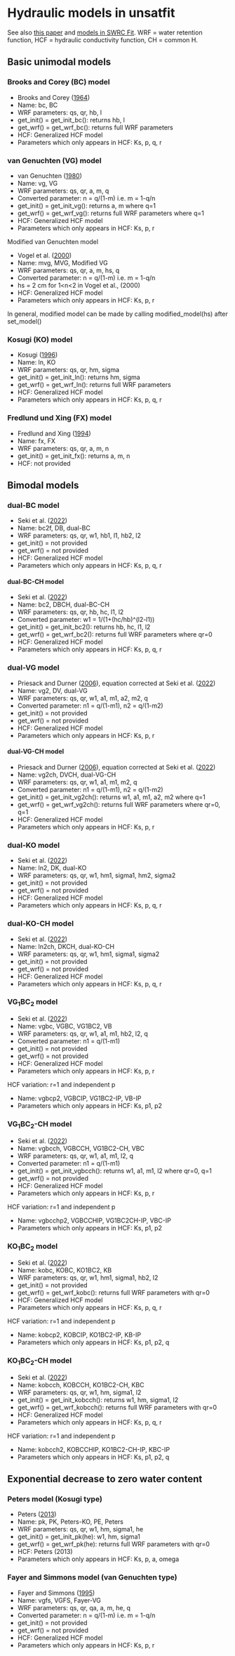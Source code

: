 # Hydraulic models in unsatfit

See also [this paper](https://doi.org/10.1002/vzj2.20168) and [models in SWRC Fit](https://seki.webmasters.gr.jp/swrc/model.html). WRF = water retention function, HCF = hydraulic conductivity function, CH = common H.

## Basic unimodal models

### Brooks and Corey (BC) model
- Brooks and Corey ([1964](https://scholar.google.com/scholar_lookup?hl=en&publication_year=1964&author=R.+H.+Brooks&author=A.+T.+Corey&title=Hydraulic+properties+of+porous+media))
- Name: bc, BC
- WRF parameters: qs, qr, hb, l
- get_init() = get_init_bc(): returns hb, l
- get_wrf() = get_wrf_bc(): returns full WRF parameters
- HCF: Generalized HCF model
- Parameters which only appears in HCF: Ks, p, q, r

### van Genuchten (VG) model
- van Genuchten ([1980](https://doi.org/10.2136/sssaj1980.03615995004400050002x))
- Name: vg, VG
- WRF parameters: qs, qr, a, m, q
- Converted parameter: n = q/(1-m) i.e. m = 1-q/n
- get_init() = get_init_vg(): returns a, m where q=1
- get_wrf() = get_wrf_vg(): returns full WRF parameters where q=1
- HCF: Generalized HCF model
- Parameters which only appears in HCF: Ks, p, r

Modified van Genuchten model
- Vogel et al. ([2000](https://doi.org/10.1016/S0309-1708(00)00037-3))
- Name: mvg, MVG, Modified VG
- WRF parameters: qs, qr, a, m, hs, q
- Converted parameter: n = q/(1-m) i.e. m = 1-q/n
- hs = 2 cm for 1&lt;n&lt;2 in Vogel et al., (2000)
- HCF: Generalized HCF model
- Parameters which only appears in HCF: Ks, p, r

In general, modified model can be made by calling modified_model(hs) after set_model()

### Kosugi (KO) model
- Kosugi ([1996](http://dx.doi.org/10.1029/96WR01776))
- Name: ln, KO
- WRF parameters: qs, qr, hm, sigma
- get_init() = get_init_ln(): returns hm, sigma
- get_wrf() = get_wrf_ln(): returns full WRF parameters
- HCF: Generalized HCF model
- Parameters which only appears in HCF: Ks, p, q, r

### Fredlund und Xing (FX) model
- Fredlund and Xing ([1994](http://dx.doi.org/10.1139/t94-061))
- Name: fx, FX
- WRF parameters: qs, qr, a, m, n
- get_init() = get_init_fx(): returns a, m, n
- HCF: not provided

## Bimodal models

### dual-BC model
- Seki et al. ([2022](https://doi.org/10.1002/vzj2.20168))
- Name: bc2f, DB, dual-BC
- WRF parameters: qs, qr, w1, hb1, l1, hb2, l2
- get_init() = not provided
- get_wrf() = not provided
- HCF: Generalized HCF model
- Parameters which only appears in HCF: Ks, p, q, r

#### dual-BC-CH model
- Seki et al. ([2022](https://doi.org/10.1002/vzj2.20168))
- Name: bc2, DBCH, dual-BC-CH
- WRF parameters: qs, qr, hb, hc, l1, l2
- Converted parameter: w1 = 1/(1+(hc/hb)^(l2-l1))
- get_init() = get_init_bc2(): returns hb, hc, l1, l2
- get_wrf() = get_wrf_bc2(): returns full WRF parameters where qr=0
- HCF: Generalized HCF model
- Parameters which only appears in HCF: Ks, p, q, r

### dual-VG model
- Priesack and Durner ([2006](https://doi.org/10.2136/vzj2005.0066)), equation corrected at Seki et al. ([2022](https://doi.org/10.1002/vzj2.20168))
- Name: vg2, DV, dual-VG
- WRF parameters: qs, qr, w1, a1, m1, a2, m2, q
- Converted parameter: n1 = q/(1-m1), n2 = q/(1-m2)
- get_init() = not provided
- get_wrf() = not provided
- HCF: Generalized HCF model
- Parameters which only appears in HCF: Ks, p, r

#### dual-VG-CH model
- Priesack and Durner ([2006](https://doi.org/10.2136/vzj2005.0066)), equation corrected at Seki et al. ([2022](https://doi.org/10.1002/vzj2.20168))
- Name: vg2ch, DVCH, dual-VG-CH
- WRF parameters: qs, qr, w1, a1, m1, m2, q
- Converted parameter: n1 = q/(1-m1), n2 = q/(1-m2)
- get_init() = get_init_vg2ch(): returns w1, a1, m1, a2, m2 where q=1
- get_wrf() = get_wrf_vg2ch(): returns full WRF parameters where qr=0, q=1
- HCF: Generalized HCF model
- Parameters which only appears in HCF: Ks, p, r

### dual-KO model
- Seki et al. ([2022](https://doi.org/10.1002/vzj2.20168))
- Name: ln2, DK, dual-KO
- WRF parameters: qs, qr, w1, hm1, sigma1, hm2, sigma2
- get_init() = not provided
- get_wrf() = not provided
- HCF: Generalized HCF model
- Parameters which only appears in HCF: Ks, p, q, r

### dual-KO-CH model
- Seki et al. ([2022](https://doi.org/10.1002/vzj2.20168))
- Name: ln2ch, DKCH, dual-KO-CH
- WRF parameters: qs, qr, w1, hm1, sigma1, sigma2
- get_init() = not provided
- get_wrf() = not provided
- HCF: Generalized HCF model
- Parameters which only appears in HCF: Ks, p, q, r

### VG<sub>1</sub>BC<sub>2</sub> model
- Seki et al. ([2022](https://doi.org/10.1002/vzj2.20168))
- Name: vgbc, VGBC, VG1BC2, VB
- WRF parameters: qs, qr, w1, a1, m1, hb2, l2, q
- Converted parameter: n1 = q/(1-m1)
- get_init() = not provided
- get_wrf() = not provided
- HCF: Generalized HCF model
- Parameters which only appears in HCF: Ks, p, r

HCF variation: r=1 and independent p

- Name: vgbcp2, VGBCIP, VG1BC2-IP, VB-IP
- Parameters which only appears in HCF: Ks, p1, p2

### VG<sub>1</sub>BC<sub>2</sub>-CH model
- Seki et al. ([2022](https://doi.org/10.1002/vzj2.20168))
- Name: vgbcch, VGBCCH, VG1BC2-CH, VBC
- WRF parameters: qs, qr, w1, a1, m1, l2, q
- Converted parameter: n1 = q/(1-m1)
- get_init() = get_init_vgbcch(): returns w1, a1, m1, l2 where qr=0, q=1
- get_wrf() = not provided
- HCF: Generalized HCF model
- Parameters which only appears in HCF: Ks, p, r

HCF variation: r=1 and independent p

- Name: vgbcchp2, VGBCCHIP, VG1BC2CH-IP, VBC-IP
- Parameters which only appears in HCF: Ks, p1, p2

### KO<sub>1</sub>BC<sub>2</sub> model
- Seki et al. ([2022](https://doi.org/10.1002/vzj2.20168))
- Name: kobc, KOBC, KO1BC2, KB
- WRF parameters: qs, qr, w1, hm1, sigma1, hb2, l2
- get_init() = not provided
- get_wrf() = get_wrf_kobc(): returns full WRF parameters with qr=0
- HCF: Generalized HCF model
- Parameters which only appears in HCF: Ks, p, q, r

HCF variation: r=1 and independent p

- Name: kobcp2, KOBCIP, KO1BC2-IP, KB-IP
- Parameters which only appears in HCF: Ks, p1, p2, q

### KO<sub>1</sub>BC<sub>2</sub>-CH model
- Seki et al. ([2022](https://doi.org/10.1002/vzj2.20168))
- Name: kobcch, KOBCCH, KO1BC2-CH, KBC
- WRF parameters: qs, qr, w1, hm, sigma1, l2
- get_init() = get_init_kobcch(): returns w1, hm, sigma1, l2
- get_wrf() = get_wrf_kobcch(): returns full WRF parameters with qr=0
- HCF: Generalized HCF model
- Parameters which only appears in HCF: Ks, p, q, r

HCF variation: r=1 and independent p

- Name: kobcch2, KOBCCHIP, KO1BC2-CH-IP, KBC-IP
- Parameters which only appears in HCF: Ks, p1, p2, q

## Exponential decrease to zero water content

### Peters model (Kosugi type)
- Peters ([2013](https://doi.org/10.1002/wrcr.20548))
- Name: pk, PK, Peters-KO, PE, Peters
- WRF parameters: qs, qr, w1, hm, sigma1, he
- get_init() = get_init_pk(he): w1, hm, sigma1
- get_wrf() = get_wrf_pk(he): returns full WRF parameters with qr=0
- HCF: Peters (2013)
- Parameters which only appears in HCF: Ks, p, a, omega

### Fayer and Simmons model (van Genuchten type)
- Fayer and Simmons ([1995](https://doi.org/10.1029/95WR00173))
- Name: vgfs, VGFS, Fayer-VG
- WRF parameters: qs, qr, qa, a, m, he, q
- Converted parameter: n = q/(1-m) i.e. m = 1-q/n
- get_init() = not provided
- get_wrf() = not provided
- HCF: Generalized HCF model
- Parameters which only appears in HCF: Ks, p, r
